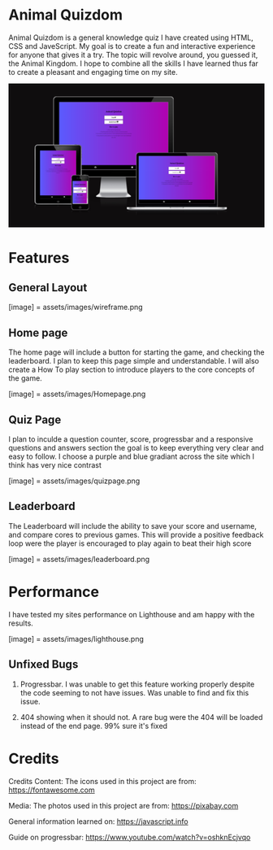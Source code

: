 # Animal Quizdom

Animal Quizdom is a general knowledge quiz I have created using HTML, CSS and JaveScript.
My goal is to create a fun and interactive experience for anyone that gives it a try. 
The topic will revolve around, you guessed it, the Animal Kingdom.
I hope to combine all the skills I have learned thus far to create a pleasant and engaging time on my site.

![image](assets/images/responsive.png)

# Features

## General Layout

[image] = assets/images/wireframe.png

## Home page

The home page will include a button for starting the game, and checking the leaderboard.
I plan to keep this page simple and understandable. I will also create a How To play section
to introduce players to the core concepts of the game.

[image] = assets/images/Homepage.png

## Quiz Page

I plan to inculde a question counter, score, progressbar and a responsive questions and answers section
the goal is to keep everything very clear and easy to follow. I choose a purple and blue gradiant across the site which I think 
has very nice contrast

[image] = assets/images/quizpage.png


## Leaderboard

The Leaderboard will include the ability to save your score and username,
and compare cores to previous games. This will provide a positive feedback loop were the player is 
encouraged to play again to beat their high score

[image] = assets/images/leaderboard.png

# Performance

I have tested my sites performance on Lighthouse and am happy with the results.

[image] = assets/images/lighthouse.png

## Unfixed Bugs

1. Progressbar. I was unable to get this feature working properly despite the code seeming to not have issues.
Was unable to find and fix this issue.

2. 404 showing when it should not. A rare bug were the 404 will be loaded instead of the end page. 99% sure it's fixed


# Credits

Credits Content: The icons used in this project are from: <https://fontawesome.com>

Media: The photos used in this project are from: <https://pixabay.com>

General information learned on: <https://javascript.info>

Guide on progressbar: <https://www.youtube.com/watch?v=oshknEcjvqo>
